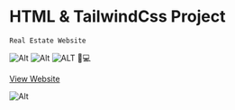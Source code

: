# HTML & TailwindCss Project

`Real Estate Website`

![Alt](https://img.shields.io/badge/-HTML-orange) ![Alt](https://img.shields.io/badge/-TailwindCss-blue)
![ALT](https://img.shields.io/badge/-RESPONSIVE-green)
📱💻

[View Website](https://nearbyhome.netlify.app/)

![Alt](./Real%20Estate%20-%20Desktop.png)
